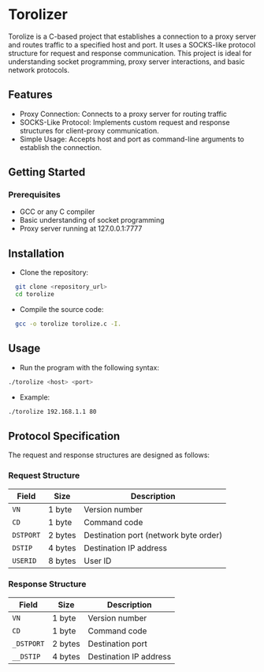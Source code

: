 
# Torolizer

Torolize is a C-based project that establishes a connection to a proxy server and routes traffic to a specified host and port. It uses a SOCKS-like protocol structure for request and response communication. This project is ideal for understanding socket programming, proxy server interactions, and basic network protocols.


## Features

- Proxy Connection: Connects to a proxy server for routing traffic
- SOCKS-Like Protocol: Implements custom request and response structures for client-proxy communication.
- Simple Usage: Accepts host and port as command-line arguments to establish the connection.



## Getting Started

### Prerequisites
- GCC or any C compiler
- Basic understanding of socket programming
- Proxy server running at 127.0.0.1:7777
## Installation

- Clone the repository:

```bash
  git clone <repository_url>
  cd torolize
```
- Compile the source code:
```bash
  gcc -o torolize torolize.c -I.
```   
## Usage
- Run the program with the following syntax:

```bash
./torolize <host> <port>
```

- Example:
```bash
./torolize 192.168.1.1 80
```
## Protocol Specification
The request and response structures are designed as follows:
### Request Structure

| Field    | Size     | Description                          |
|----------|----------|--------------------------------------|
| `VN`     | 1 byte   | Version number                      |
| `CD`     | 1 byte   | Command code                        |
| `DSTPORT`| 2 bytes  | Destination port (network byte order)|
| `DSTIP`  | 4 bytes  | Destination IP address              |
| `USERID` | 8 bytes  | User ID                             |

### Response Structure

| Field      | Size     | Description               |
|------------|----------|---------------------------|
| `VN`       | 1 byte   | Version number            |
| `CD`       | 1 byte   | Command code              |
| `_DSTPORT` | 2 bytes  | Destination port          |
| `__DSTIP`  | 4 bytes  | Destination IP address    |
